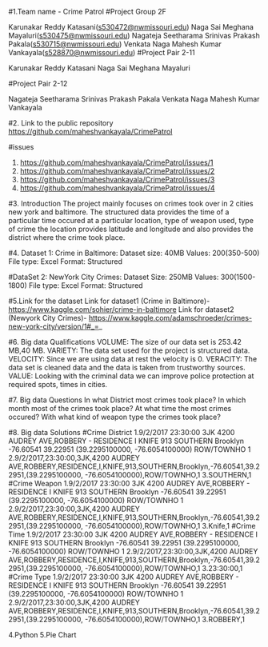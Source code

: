 #1.Team name - Crime Patrol
#Project Group 2F

Karunakar Reddy Katasani(s530472@nwmissouri.edu)
Naga Sai Meghana Mayaluri(s530475@nwmissouri.edu)
Nagateja Seetharama Srinivas Prakash Pakala(s530715@nwmissouri.edu)
Venkata Naga Mahesh Kumar Vankayala(s528870@nwmissouri.edu)
#Project Pair 2-11

Karunakar Reddy Katasani
Naga Sai Meghana Mayaluri

#Project Pair 2-12

Nagateja Seetharama Srinivas Prakash Pakala
Venkata Naga Mahesh Kumar Vankayala

#2. Link to the public repository
https://github.com/maheshvankayala/CrimePatrol

#issues
1. https://github.com/maheshvankayala/CrimePatrol/issues/1
2. https://github.com/maheshvankayala/CrimePatrol/issues/2
3. https://github.com/maheshvankayala/CrimePatrol/issues/3
4. https://github.com/maheshvankayala/CrimePatrol/issues/4


#3. Introduction 
The project mainly focuses on crimes took over in 2 cities new york and baltimore.
The structured data provides the time of a particular time occured at a particular location, type of weapon used,
type of crime the location provides latitude and longitude and also provides the district where the crime took place.

#4. Dataset 1:
Crime in Baltimore:
Dataset size: 40MB
Values: 200(350-500)
File type: Excel
Format: Structured

#DataSet 2:
NewYork City Crimes:
Dataset Size: 250MB
Values: 300(1500-1800)
File type: Excel
Format: Structured

#5.Link for the dataset
Link for dataset1 (Crime in Baltimore)- https://www.kaggle.com/sohier/crime-in-baltimore
Link for dataset2 (Newyork City Crimes)- https://www.kaggle.com/adamschroeder/crimes-new-york-city/version/1#_=_

#6. Big data Qualifications
VOLUME: The size of our data set is 253.42 MB,40 MB.
VARIETY: The data set used for the project is structured data.
VELOCITY: Since we are using data at rest the velocity is 0.
VERACITY: The data set is cleaned data and the data is taken from trustworthy sources.
VALUE: Looking with the criminal data we can improve police protection at required spots, times in cities.

#7. Big data Questions
In what District most crimes took place?
In which month most of the crimes took place?
At what time the most crimes occured?
With what kind of weapon type the crimes took place?

#8. Big data Solutions
#Crime District
1.9/2/2017 23:30:00 3JK 4200 AUDREY AVE,ROBBERY - RESIDENCE I KNIFE 913 SOUTHERN Brooklyn -76.60541 39.22951 (39.2295100000, -76.6054100000) ROW/TOWNHO 1
2.9/2/2017,23:30:00,3JK,4200 AUDREY AVE,ROBBERY,RESIDENCE,I,KNIFE,913,SOUTHERN,Brooklyn,-76.60541,39.22951,(39.2295100000, -76.6054100000),ROW/TOWNHO,1
3.SOUTHERN,1
#Crime Weapon
1.9/2/2017 23:30:00 3JK 4200 AUDREY AVE,ROBBERY - RESIDENCE I KNIFE 913 SOUTHERN Brooklyn -76.60541 39.22951 (39.2295100000, -76.6054100000) ROW/TOWNHO 1
2.9/2/2017,23:30:00,3JK,4200 AUDREY AVE,ROBBERY,RESIDENCE,I,KNIFE,913,SOUTHERN,Brooklyn,-76.60541,39.22951,(39.2295100000, -76.6054100000),ROW/TOWNHO,1
3.Knife,1
#Crime Time
1.9/2/2017 23:30:00 3JK 4200 AUDREY AVE,ROBBERY - RESIDENCE I KNIFE 913 SOUTHERN Brooklyn -76.60541 39.22951 (39.2295100000, -76.6054100000) ROW/TOWNHO 1
2.9/2/2017,23:30:00,3JK,4200 AUDREY AVE,ROBBERY,RESIDENCE,I,KNIFE,913,SOUTHERN,Brooklyn,-76.60541,39.22951,(39.2295100000, -76.6054100000),ROW/TOWNHO,1
3.23:30:00,1
#Crime Type
1.9/2/2017 23:30:00 3JK 4200 AUDREY AVE,ROBBERY - RESIDENCE I KNIFE 913 SOUTHERN Brooklyn -76.60541 39.22951 (39.2295100000, -76.6054100000) ROW/TOWNHO 1
2.9/2/2017,23:30:00,3JK,4200 AUDREY AVE,ROBBERY,RESIDENCE,I,KNIFE,913,SOUTHERN,Brooklyn,-76.60541,39.22951,(39.2295100000, -76.6054100000),ROW/TOWNHO,1
3.ROBBERY,1

4.Python
5.Pie Chart